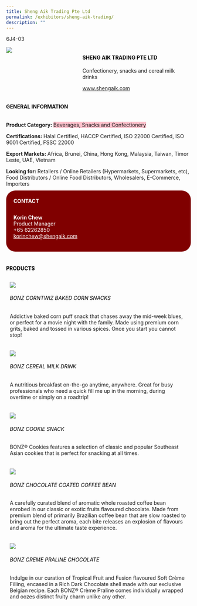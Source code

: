 ```yaml
---
title: Sheng Aik Trading Pte Ltd
permalink: /exhibitors/sheng-aik-trading/
description: ""
---
```

<head>
	<div class="flex-paragraph">
		<!--hi there! this is a comment and will provide you with instructional guides-->
		<!--insert booth number here!-->
		<p style="text-transform: uppercase">6J4-03</p></div>
			<div class="flex-container" style="display: flex; flex-wrap: wrap;">
				<!--insert DOWNLOAD link of company logo between the " marks!-->
			<div class="card sgds" style="flex: 1 1 40%; display: block;"><img src="https://drive.google.com/u/0/uc?id=1fbuIuEVtqEfIrRB9ZryHSds5aVE5GoVL&export=download"></div>
	<div class="card-sgds" style="flex: 1 1 58%; display: block; margin-left: 3px">
		<h4 style="text-transform: uppercase; color: black;"><!--insert the exhibitor's name between the <b> tags here--><b>Sheng Aik Trading Pte Ltd</b></h4><!--insert the exhibitor's description between the <p> tags here-->
		<p>Confectionery, snacks and cereal milk drinks</p>
		<!--insert the exhibitor's website link, making sure there is "https:// www." present please. make sure the entire https link goes in between the " marks-->
		<p><a href="https://www.shengaik.com" target="_blank"><!--insert the www website link here (no need for https)-->www.shengaik.com</a></p>
	</div>
</div>
</head>

<body>
	<h4 style="text-transform: uppercase; color: black;"><b>General Information</b></h4>
		<div class="flex-container" style="display: flex; flex-wrap: wrap;">
			<div class="card sgds" style="flex: 1 1 65%; display: block; align-self: stretch">
			<div class="flex-paragraph">
			<p><b>Product Category: </b><span style=" background-color: pink; border-radius: 10 px;"><!--insert the exhibitor's pdt cat between the <p> tags here-->Beverages, Snacks and Confectionery</span></p> 
				<p><b>Certifications: </b><!--insert all the exhibitor's certifications between the </b> and </p> here-->Halal Certified, HACCP Certified, ISO 22000 Certified, ISO 9001 Certified, FSSC 22000</p>
			<p><b>Export Markets: </b><!--insert all the exhibitor's export markets between the </b> and </p> here-->Africa, Brunei, China, Hong Kong, Malaysia, Taiwan, Timor Leste, UAE, Vietnam</p>
			<p style="margin-bottom: 10px;"><b>Looking for: </b><!--insert all the exhibitor's potential business partners between the </b> and </p> here-->Retailers / Online Retailers (Hypermarkets, Supermarkets, etc), Food Distributors / Online Food Distributors, Wholesalers, E-Commerce, Importers</p>
			</div>
		</div>
		<div class="card sgds" style="flex: 1 1 35%; padding: 10px; display: block; background-color: maroon; border-radius: 25px; align-self: center;">
		<h4 style="color: white; margin-top: 10px; margin-left: 10px;">CONTACT</h4>
		<div class="flex-paragraph">
			<!--replace with exhibitor's: -->
			<p style="padding: 10px; color: white;"><b><!-- POC name-->Korin Chew</b><br><!-- designation-->Product Manager<br><!--contact number-->+65 62262850<br><!-- for linking purposes, insert their email after "mailto:"...--><a href="mailto:korinchew@shengaik.com" style="color: white;"><!--...and also include the display email before </a> here-->korinchew@shengaik.com</a></p>
		</div>
			</div>
		</div>
	<br>
		<h4 style="text-transform: uppercase; color: black;"><b>products</b></h4>
<div style="display: flex; flex-wrap: wrap;">
  <div class="card sgds" style="flex: 1 1 47%; margin: 10px; display: block;"><!--insert the exhibitor's DOWNLOAD image for product between the " marks here-->
	<div class="flex-image" style="display: block;"><img src="https://drive.google.com/u/0/uc?id=1SnqnNrsb1TXWvhUx7SUcARZ3iNRlF9N3&export=download"></div>
	<div class="flex-paragraph">
		<h6 style="text-transform: uppercase; color: black;"><!--insert product name before </h6> and product description after <p>-->BONZ CORNTWIZ Baked Corn Snacks</h6>
		<p>Addictive baked corn puff snack that chases away the mid-week blues, or perfect for a movie night with the family. Made using premium corn grits, baked and tossed in various spices. Once you start you cannot stop!</p></div>
	</div>
		<div class="card sgds" style="flex: 1 1 47%; margin: 10px; display: block;">
		<div class="flex-image" style="display: block;"><img src="https://drive.google.com/u/0/uc?id=1HVdGhXAu-Npq9s56GGKnwBOlF2x82haB&export=download"></div>
	<div class="flex-paragraph">
		<h6 style="text-transform: uppercase; color: black;">BONZ Cereal Milk Drink</h6>
		<p>A nutritious breakfast on-the-go anytime, anywhere. Great for busy professionals who need a quick fill me up in the morning, during overtime or simply on a roadtrip!</p></div>
	</div>
		<div class="card sgds" style="flex: 1 1 47%; margin: 10px; display: block;">
		<div class="flex-image" style="display: block;"><img src="https://drive.google.com/u/0/uc?id=12wcioRZI4l4zvIO0RZDoibXt1nKD98Dp&export=download"></div>
	<div class="flex-paragraph">
		<h6 style="text-transform: uppercase; color: black;">BONZ Cookie Snack</h6>
		<p>BONZ® Cookies features a selection of classic and popular Southeast Asian cookies that is perfect for snacking at all times.</p></div>
		</div>
		<div class="card sgds" style="flex: 1 1 47%; margin: 10px; display: block;">
		<div class="flex-image" style="display: block;"><img src="https://drive.google.com/u/0/uc?id=1WqdwCh9ANTTcwXHdvxAD-e2-08sNxGPD&export=download"></div>
	<div class="flex-paragraph">
		<h6 style="text-transform: uppercase; color: black;">BONZ Chocolate Coated Coffee Bean</h6>
		<p>A carefully curated blend of aromatic whole roasted coffee bean enrobed in our classic or exotic fruits flavoured chocolate. Made from premium blend of primarily Brazilian coffee bean that are slow roasted to bring out the perfect aroma, each bite releases an explosion of flavours and aroma for the ultimate taste experience.</p></div>
	</div>
		<div class="card sgds" style="flex: 1 1 47%; margin: 10px; display: block;">
		<div class="flex-image" style="display: block;"><img src="https://drive.google.com/u/0/uc?id=1Mf_CaN4pCSfcEHZuKfja2bahAhaVOfFp&export=download"></div>
	<div class="flex-paragraph">
		<h6 style="text-transform: uppercase; color: black;">BONZ Creme Praline Chocolate</h6>
		<p>Indulge in our curation of Tropical Fruit and Fusion flavoured Soft Crème Filling, encased in a Rich Dark Chocolate shell made with our exclusive Belgian recipe. Each BONZ® Crème Praline comes individually wrapped and oozes distinct fruity charm unlike any other.</p></div>
	</div>
	<!--don't delete these 2 tags. double check how the layout looks on the right too and lemme know if there are any problems! thank u so much for ur hardwork!-->
	</div>
</body>
